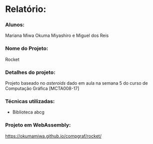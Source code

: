 # Relatório:
### Alunos: 
Mariana Miwa Okuma Miyashiro e Miguel dos Reis

### Nome do Projeto:
Rocket

### Detalhes do projeto:
Projeto baseado no *asteroids* dado em aula na semana 5 do curso de Computação Gráfica [MCTA008-17]

### Técnicas utilizadas:
* Biblioteca abcg

### Projeto em WebAssembly:
https://okumamiwa.github.io/compgraf/rocket/